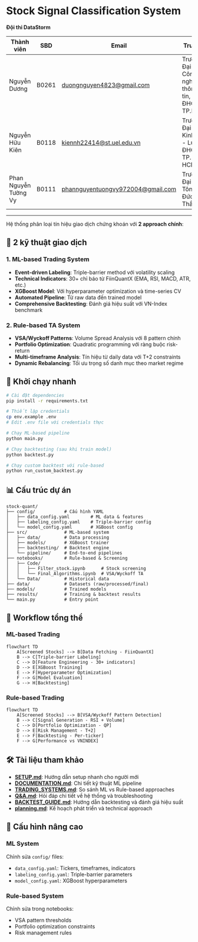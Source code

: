 # Stock Signal Classification System

**Đội thi DataStorm**

| Thành viên | SBD | Email | Trường |
|------------|-------|-------|---------|
| Nguyễn Dương | B0261 | duongnguyen4823@gmail.com | Trường Đại học Công nghệ thông tin, ĐHQG TP.HCM |
| Nguyễn Hữu Kiên | B0118 | kiennh22414@st.uel.edu.vn | Trường Đại học Kinh tế - Luật, ĐHQG TP. HCM |
| Phan Nguyễn Tường Vy | B0111 | phannguyentuongvy972004@gmail.com | Trường Đại học Tôn Đức Thắng |


---

Hệ thống phân loại tín hiệu giao dịch chứng khoán với **2 approach chính**:

## 🎯 2 kỹ thuật giao dịch

### 1. **ML-based Trading System** 
- **Event-driven Labeling**: Triple-barrier method với volatility scaling
- **Technical Indicators**: 30+ chỉ báo từ FiinQuantX (EMA, RSI, MACD, ATR, etc.)
- **XGBoost Model**: Với hyperparameter optimization và time-series CV
- **Automated Pipeline**: Từ raw data đến trained model
- **Comprehensive Backtesting**: Đánh giá hiệu suất với VN-Index benchmark

### 2. **Rule-based TA System** 
- **VSA/Wyckoff Patterns**: Volume Spread Analysis với 8 pattern chính
- **Portfolio Optimization**: Quadratic programming với ràng buộc risk-return
- **Multi-timeframe Analysis**: Tín hiệu từ daily data với T+2 constraints
- **Dynamic Rebalancing**: Tối ưu trọng số danh mục theo market regime

## 🚀 Khởi chạy nhanh

```bash
# Cài đặt dependencies
pip install -r requirements.txt

# Thiết lập credentials
cp env.example .env
# Edit .env file với credentials thực

# Chạy ML-based pipeline
python main.py

# Chạy backtesting (sau khi train model)
python backtest.py

# Chạy custom backtest với rule-based
python run_custom_backtest.py
```

## 📊 Cấu trúc dự án

```
stock-quant/
├── config/           # Cấu hình YAML
│   ├── data_config.yaml        # ML data & features
│   ├── labeling_config.yaml    # Triple-barrier config
│   └── model_config.yaml       # XGBoost config
├── src/              # ML-based system
│   ├── data/         # Data processing
│   ├── models/       # XGBoost trainer
│   ├── backtesting/  # Backtest engine
│   └── pipeline/     # End-to-end pipelines
├── notebooks/        # Rule-based & Screening
│   ├── Code/
│   │   ├── Filter_stock.ipynb      # Stock screening
│   │   └── Final_Algorithms.ipynb  # VSA/Wyckoff TA
│   └── Data/         # Historical data
├── data/             # Datasets (raw/processed/final)
├── models/           # Trained models 
├── results/          # Training & backtest results
└── main.py           # Entry point
```

## 🔄 Workflow tổng thể
### ML-based Trading
```mermaid
flowchart TD
    A[Screened Stocks] --> B[Data Fetching - FiinQuantX]
    B --> C[Triple-barrier Labeling]
    C --> D[Feature Engineering - 30+ indicators]
    D --> E[XGBoost Training]
    E --> F[Hyperparameter Optimization]
    F --> G[Model Evaluation]
    G --> H[Backtesting]
```

### Rule-based Trading
```mermaid
flowchart TD
    A[Screened Stocks] --> B[VSA/Wyckoff Pattern Detection]
    B --> C[Signal Generation - RSI + Volume]
    C --> D[Portfolio Optimization - QP]
    D --> E[Risk Management - T+2]
    E --> F[Backtesting - Per-ticker]
    F --> G[Performance vs VNINDEX]
```

## 🛠️ Tài liệu tham khảo

- **[SETUP.md](SETUP.md)**: Hướng dẫn setup nhanh cho người mới
- **[DOCUMENTATION.md](DOCUMENTATION.md)**: Chi tiết kỹ thuật ML pipeline
- **[TRADING_SYSTEMS.md](TRADING_SYSTEMS.md)**: So sánh ML vs Rule-based approaches
- **[Q&A.md](Q&A.md)**: Hỏi đáp chi tiết về hệ thống và troubleshooting
- **[BACKTEST_GUIDE.md](BACKTEST_GUIDE.md)**: Hướng dẫn backtesting và đánh giá hiệu suất
- **[planning.md](planning.md)**: Kế hoạch phát triển và technical approach

## 🔧 Cấu hình nâng cao

### ML System
Chỉnh sửa `config/` files:
- `data_config.yaml`: Tickers, timeframes, indicators
- `labeling_config.yaml`: Triple-barrier parameters
- `model_config.yaml`: XGBoost hyperparameters

### Rule-based System
Chỉnh sửa trong notebooks:
- VSA pattern thresholds
- Portfolio optimization constraints
- Risk management rules

